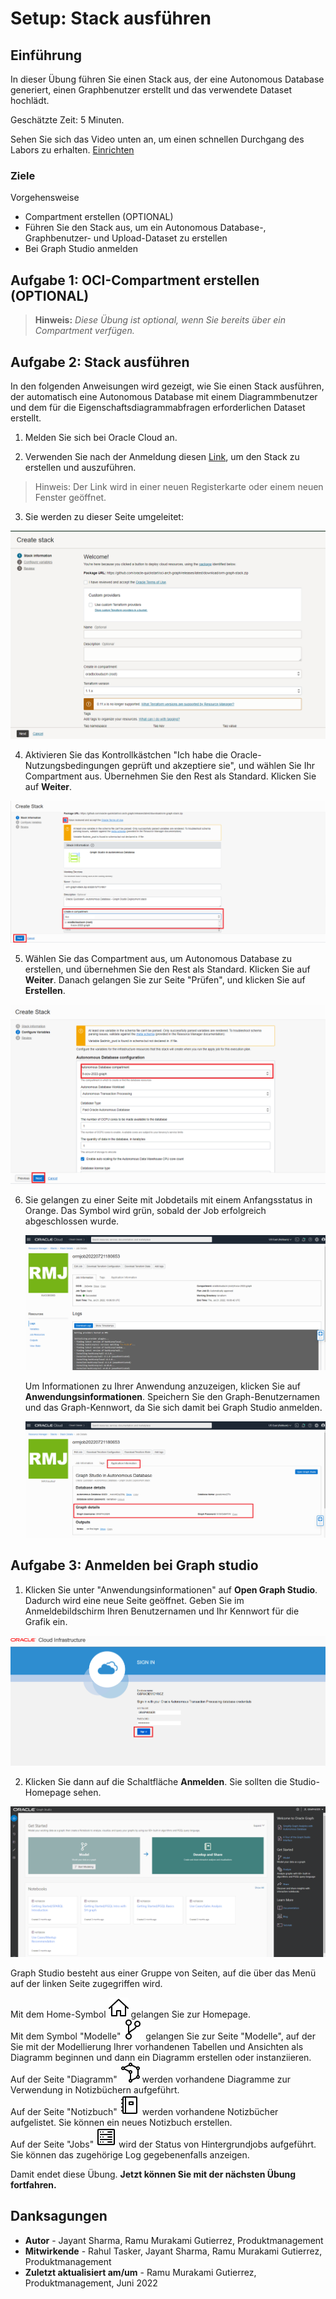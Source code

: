 # Setup: Stack ausführen

## Einführung

In dieser Übung führen Sie einen Stack aus, der eine Autonomous Database generiert, einen Graphbenutzer erstellt und das verwendete Dataset hochlädt.

Geschätzte Zeit: 5 Minuten.

Sehen Sie sich das Video unten an, um einen schnellen Durchgang des Labors zu erhalten. [Einrichten](videohub:1_8z5ze0pe)

### Ziele

Vorgehensweise

*   Compartment erstellen (OPTIONAL)
*   Führen Sie den Stack aus, um ein Autonomous Database-, Graphbenutzer- und Upload-Dataset zu erstellen
*   Bei Graph Studio anmelden

## Aufgabe 1: OCI-Compartment erstellen (OPTIONAL)

> **Hinweis:** _Diese Übung ist optional, wenn Sie bereits über ein Compartment verfügen._

[](include:iam-compartment-create-body.md)

## Aufgabe 2: Stack ausführen

In den folgenden Anweisungen wird gezeigt, wie Sie einen Stack ausführen, der automatisch eine Autonomous Database mit einem Diagrammbenutzer und dem für die Eigenschaftsdiagrammabfragen erforderlichen Dataset erstellt.

1.  Melden Sie sich bei Oracle Cloud an.
    
2.  Verwenden Sie nach der Anmeldung diesen [Link](https://cloud.oracle.com/resourcemanager/stacks/create?zipUrl=https://github.com/oracle-quickstart/oci-arch-graph/releases/latest/download/orm-graph-stack.zip), um den Stack zu erstellen und auszuführen.
    

> Hinweis: Der Link wird in einer neuen Registerkarte oder einem neuen Fenster geöffnet.

3.  Sie werden zu dieser Seite umgeleitet:

![Seite "Stack erstellen"](./images/create-stack.png)

4.  Aktivieren Sie das Kontrollkästchen "Ich habe die Oracle-Nutzungsbedingungen geprüft und akzeptiere sie", und wählen Sie Ihr Compartment aus. Übernehmen Sie den Rest als Standard. Klicken Sie auf **Weiter**.

![Option zum Prüfen und Akzeptieren der Oracle Nutzungsbedingungen](./images/oracle-terms.png)

5.  Wählen Sie das Compartment aus, um Autonomous Database zu erstellen, und übernehmen Sie den Rest als Standard. Klicken Sie auf **Weiter**. Danach gelangen Sie zur Seite "Prüfen", und klicken Sie auf **Erstellen**.

![Seite "Stack erstellen"](./images/configure-variables.png)

6.  Sie gelangen zu einer Seite mit Jobdetails mit einem Anfangsstatus in Orange. Das Symbol wird grün, sobald der Job erfolgreich abgeschlossen wurde.
    
    ![Job war erfolgreich](./images/successful-job.png)
    
    Um Informationen zu Ihrer Anwendung anzuzeigen, klicken Sie auf **Anwendungsinformationen**. Speichern Sie den Graph-Benutzernamen und das Graph-Kennwort, da Sie sich damit bei Graph Studio anmelden.
    
    ![So sehen Sie den Benutzernamen und das Kennwort des Diagramms](./images/graph-username-password.png)
    

## Aufgabe 3: Anmelden bei Graph studio

1.  Klicken Sie unter "Anwendungsinformationen" auf **Open Graph Studio**. Dadurch wird eine neue Seite geöffnet. Geben Sie im Anmeldebildschirm Ihren Benutzernamen und Ihr Kennwort für die Grafik ein.

![Grafikstudio unter Anwendungsinformationen öffnen](./images/login-page.png " ")

2.  Klicken Sie dann auf die Schaltfläche **Anmelden**. Sie sollten die Studio-Homepage sehen.

![Für dieses Bild ist kein ALT-Text verfügbar](./images/gs-graphuser-home-page.png " ")

Graph Studio besteht aus einer Gruppe von Seiten, auf die über das Menü auf der linken Seite zugegriffen wird.

Mit dem Home-Symbol ![Home (Symbol)](images/home.svg) gelangen Sie zur Homepage.  
Mit dem Symbol "Modelle" ![Symbol "Modelle"](images/code-fork.svg) gelangen Sie zur Seite "Modelle", auf der Sie mit der Modellierung Ihrer vorhandenen Tabellen und Ansichten als Diagramm beginnen und dann ein Diagramm erstellen oder instanziieren.  
Auf der Seite "Diagramm" ![Symbol "Diagramme"](images/radar-chart.svg) werden vorhandene Diagramme zur Verwendung in Notizbüchern aufgeführt.  
Auf der Seite "Notizbuch" ![Notizbuchsymbol](images/notebook.svg) werden vorhandene Notizbücher aufgelistet. Sie können ein neues Notizbuch erstellen.  
Auf der Seite "Jobs" ![Symbol "Jobs"](images/server.svg) wird der Status von Hintergrundjobs aufgeführt. Sie können das zugehörige Log gegebenenfalls anzeigen.

Damit endet diese Übung. **Jetzt können Sie mit der nächsten Übung fortfahren.**

## Danksagungen

*   **Autor** - Jayant Sharma, Ramu Murakami Gutierrez, Produktmanagement
*   **Mitwirkende** - Rahul Tasker, Jayant Sharma, Ramu Murakami Gutierrez, Produktmanagement
*   **Zuletzt aktualisiert am/um** - Ramu Murakami Gutierrez, Produktmanagement, Juni 2022